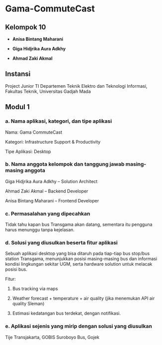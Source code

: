 # Gama-CommuteCast

## Kelompok 10

- **Anisa Bintang Maharani**

- **Giga Hidjrika Aura Adkhy**

- **Ahmad Zaki Akmal**

## Instansi
Project Junior TI
Departemen Teknik Elektro dan Teknologi Informasi, Fakultas Teknik, Universitas Gadjah Mada

## Modul 1
### a.  Nama aplikasi, kategori, dan tipe aplikasi 

Nama: Gama CommuteCast

Kategori: Infrastructure Support & Productivity

Tipe Aplikasi: Desktop

### b. Nama anggota kelompok dan tanggung jawab masing-masing anggota

Giga Hidjrika Aura Adkhy – Solution Architect

Ahmad Zaki Akmal – Backend Developer

Anisa Bintang Maharani – Frontend Developer

### c. Permasalahan yang dipecahkan 

Tidak  tahu  kapan  bus  Transgama  akan  datang,  sementara itu  pengguna  harus  menunggu tanpa kejelasan.

### d. Solusi yang diusulkan beserta fitur aplikasi 

Sebuah  aplikasi  desktop  yang  bisa  ditaruh  pada  tiap-tiap  bus  stop/bus  station  Transgama, menunjukkan  posisi  masing-masing  bus  dan  informasi  kondisi  lingkungan  sekitar  UGM, serta hardware solution untuk melacak posisi bus.

Fitur:

1. Bus tracking via maps
  
2. Weather forecast + temperature + air quality (jika menemukan API air quality Sleman)
  
3. Estimasi kedatangan bus terdekat, dengan notifikasi.

### e. Aplikasi sejenis yang mirip dengan solusi yang diusulkan

Tije Transjakarta, GOBIS Suroboyo Bus, Gojek

